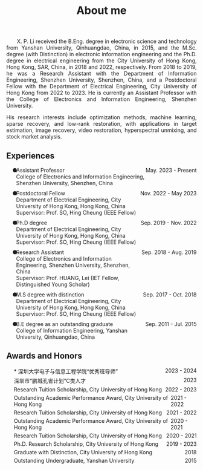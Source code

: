 ﻿---
permalink: /
title: "About me"
excerpt: "About me"
author_profile: true
redirect_from: 
  - /about/
  - /about.html
---


<head>
   <style>
      .indent {
        text-align: justify;
        hyphens: auto;
        text-indent: 2em; 
      }
      .no-indent {
        text-align: justify;
        hyphens: auto;
        text-indent: 0; 
      }
   </style>

<style>
  .award-list {
    list-style: disc inside; /* 设置列表项目标记为黑点 */
    padding-left: 20px; /* 设置左侧缩进 */
  }
  .award-item {
    display: flex;
    justify-content: space-between; /* 确保内容分布在左右两端 */
    margin-bottom: 5px; /* 添加一些间隔 */
  }
  .title {
    font-weight: bold;
    margin-bottom: 10px; /* 标题和列表项之间的间隔 */
  }
</style>
<style>
  .timeline {
    list-style: none; /* 移除默认的列表样式 */
    padding: 0; /* 移除默认的内边距 */
    padding-left: 16px; /* 左侧缩进大约相当于2个字符 */
  }
  .entry {
    display: flex; /* 使用Flexbox布局 */
    justify-content: space-between; /* 使内容两端对齐 */
    margin-bottom: 10px; /* 在条目之间添加一些间隔 */
    position: relative; /* 为伪元素设置定位上下文 */
    padding-left: 10px; /* 确保有空间放置符号标识 */
  }
  .entry::before {
    content: "●";  /* 在每个列表项前添加星号 */
    position: absolute; /* 绝对定位 */
    left: 0; /* 将星号放在条目最左边 */
  }
  .date {
    white-space: nowrap; /* 防止日期折行 */
  }
  .details {
    text-align: left; /* 左对齐详细信息 */
    width: 80%; /* 限制详细信息的宽度 */
  }
</style>
</head>



  
<body>
<p class="indent">
X. P. Li received the B.Eng. degree in electronic science and technology from Yanshan University, Qinhuangdao, China, in 2015, and the M.Sc. degree (with Distinction) in electronic information engineering and the Ph.D. degree in electrical engineering from the City University of Hong Kong, Hong Kong, SAR, China, in 2018 and 2022, respectively.  From 2018 to 2019, he was a Research Assistant with the Department of Information Engineering, Shenzhen University, Shenzhen, China, and a Postdoctoral Fellow with the Department of Electrical Engineering, City University of Hong Kong from 2022 to 2023. He is currently an Assistant Professor with the College of Electronics and Information Engineering, Shenzhen University.
</p>

<p class="no-indent">
His research interests include optimization methods, machine learning, sparse recovery, and low-rank restoration, with applications in target estimation, image recovery, video restoration, hyperspectral unmixing, and stock market analysis.
</p>
</body>

Experiences
----------
<body>
<ul class="timeline">
  <li class="entry"><div class="details">Assistant Professor <br>College of Electronics and Information Engineering, Shenzhen University, Shenzhen, China</div><div class="date">May. 2023 - Present</div></li>
  <li class="entry"><div class="details">Postdoctoral Fellow <br>Department of Electrical Engineering, City University of Hong Kong, Hong Kong, China <br>Supervisor: Prof. SO, Hing Cheung (IEEE Fellow)</div><div class="date">Nov. 2022 - May 2023</div></li>
  <li class="entry"><div class="details">Ph.D degree <br>Department of Electrical Engineering, City University of Hong Kong, Hong Kong, China <br>Supervisor: Prof. SO, Hing Cheung (IEEE Fellow)</div><div class="date">Sep. 2019 - Nov. 2022</div></li>
  <li class="entry"><div class="details">Research Assistant <br>College of Electronics and Information Engineering, Shenzhen University, Shenzhen, China <br>Supervisor: Prof. HUANG, Lei (IET Fellow, Distinguished Young Scholar)</div><div class="date">Sep. 2018 - Aug. 2019</div></li>
  <li class="entry"><div class="details">M.S degree with distinction <br>Department of Electrical Engineering, City University of Hong Kong, Hong Kong, China <br>Supervisor: Prof. SO, Hing Cheung (IEEE Fellow)</div><div class="date">Sep. 2017 - Oct. 2018</div></li>
  <li class="entry"><div class="details">B.E degree as an outstanding graduate <br>College of Information Engineering, Yanshan University, Qinhuangdao, China</div><div class="date">Sep. 2011 - Jul. 2015</div></li>
</ul>
</body>

Awards and Honors
----------
<body>
<div>
  <ul class="award-list">
    <li class="award-item"><span>* 深圳大学电子与信息工程学院“优秀班导师”</span><span>2023 - 2024</span></li>
    <li class="award-item"><span>深圳市“鹏城孔雀计划”C类人才</span><span>2023</span></li>
    <li class="award-item"><span>Research Tuition Scholarship, City University of Hong Kong</span><span>2022 - 2023</span></li>
    <li class="award-item"><span>Outstanding Academic Performance Award, City University of Hong Kong</span><span>2021 - 2022</span></li>
    <li class="award-item"><span>Research Tuition Scholarship, City University of Hong Kong</span><span>2021 - 2022</span></li>
    <li class="award-item"><span>Outstanding Academic Performance Award, City University of Hong Kong</span><span>2020 - 2021</span></li>
    <li class="award-item"><span>Research Tuition Scholarship, City University of Hong Kong</span><span>2020 - 2021</span></li>
    <li class="award-item"><span>Ph.D. Research Scholarship, City University of Hong Kong</span><span>2019 - 2023</span></li>
    <li class="award-item"><span>Graduate with Distinction, City University of Hong Kong</span><span>2018</span></li>
    <li class="award-item"><span>Outstanding Undergraduate, Yanshan University</span><span>2015</span></li>
  </ul>
</div>
</body>

<script>
var clustrmapsOptions = {
    width: '300px',
    height: '300px'
};
</script>
<script type="text/javascript" id="clustrmaps" src="//clustrmaps.com/map_v2.js?d=G-l6dDdxrbBGbBmXMk7yQvaku5-ewZ6XA6M6H25O3LQ&cl=ffffff&w=a"></script>









